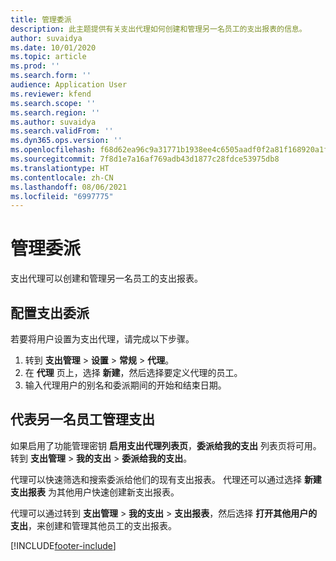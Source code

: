 ```yaml
---
title: 管理委派
description: 此主题提供有关支出代理如何创建和管理另一名员工的支出报表的信息。
author: suvaidya
ms.date: 10/01/2020
ms.topic: article
ms.prod: ''
ms.search.form: ''
audience: Application User
ms.reviewer: kfend
ms.search.scope: ''
ms.search.region: ''
ms.author: suvaidya
ms.search.validFrom: ''
ms.dyn365.ops.version: ''
ms.openlocfilehash: f68d62ea96c9a31771b1938ee4c6505aadf0f2a81f168920a1f057227b986281
ms.sourcegitcommit: 7f8d1e7a16af769adb43d1877c28fdce53975db8
ms.translationtype: HT
ms.contentlocale: zh-CN
ms.lasthandoff: 08/06/2021
ms.locfileid: "6997775"
---
```

# <a name="manage-delegation"></a>管理委派
支出代理可以创建和管理另一名员工的支出报表。

## <a name="configuring-expense-delegation"></a>配置支出委派

若要将用户设置为支出代理，请完成以下步骤。 
1. 转到 **支出管理** > **设置** > **常规** > **代理**。 
2. 在 **代理** 页上，选择 **新建**，然后选择要定义代理的员工。 
3. 输入代理用户的别名和委派期间的开始和结束日期。

## <a name="manage-expenses-on-behalf-of-another-employee"></a>代表另一名员工管理支出

如果启用了功能管理密钥 **启用支出代理列表页**，**委派给我的支出** 列表页将可用。 转到 **支出管理** > **我的支出** > **委派给我的支出**。

代理可以快速筛选和搜索委派给他们的现有支出报表。 代理还可以通过选择 **新建支出报表** 为其他用户快速创建新支出报表。

代理可以通过转到 **支出管理** > **我的支出** > **支出报表**，然后选择 **打开其他用户的支出**，来创建和管理其他员工的支出报表。


[!INCLUDE[footer-include](../includes/footer-banner.md)]